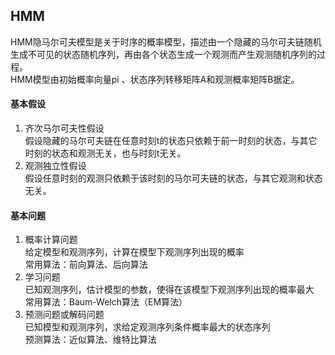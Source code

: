 ## HMM  
HMM隐马尔可夫模型是关于时序的概率模型，描述由一个隐藏的马尔可夫链随机生成不可见的状态随机序列，再由各个状态生成一个观测而产生观测随机序列的过程。  
HMM模型由初始概率向量pi 、状态序列转移矩阵A和观测概率矩阵B据定。  
#### 基本假设  
1. 齐次马尔可夫性假设   
假设隐藏的马尔可夫链在任意时刻t的状态只依赖于前一时刻的状态，与其它时刻的状态和观测无关，也与时刻t无关。    
2. 观测独立性假设  
假设任意时刻的观测只依赖于该时刻的马尔可夫链的状态，与其它观测和状态无关。  
#### 基本问题
1. 概率计算问题  
给定模型和观测序列，计算在模型下观测序列出现的概率    
常用算法：前向算法、后向算法  
2. 学习问题      
已知观测序列，估计模型的参数，使得在该模型下观测序列出现的概率最大      
常用算法：Baum-Welch算法（EM算法）  
3. 预测问题或解码问题       
已知模型和观测序列，求给定观测序列条件概率最大的状态序列     
预测算法：近似算法、维特比算法

